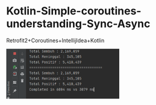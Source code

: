 # Kotlin-Simple-coroutines-understanding-Sync-Async
Retrofit2+Coroutines+IntellijIdea+Kotlin

<img src="image.png" width="300px"/>
